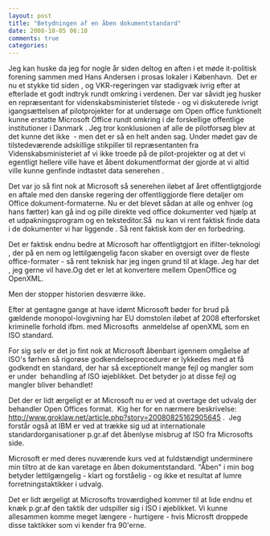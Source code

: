 ```yaml
---
layout: post
title: "Betydningen af en åben dokumentstandard"
date: 2008-10-05 06:10
comments: true 
categories: 
---
```

Jeg kan huske da jeg for nogle år siden deltog en aften i et møde it-politisk  forening sammen med Hans Andersen i prosas lokaler i København.  Det er nu et stykke tid siden , og VKR-regeringen var stadigvæk ivrig efter at efterlade et godt indtryk rundt omkring i verdenen. Der var såvidt jeg husker en repræsentant for videnskabsministeriet tilstede - og vi diskuterede ivrigt igangsættelsen af pilotprojekter for at undersøge om Open office funktionelt kunne erstatte Microsoft Office rundt omkring i de forskellige offentlige institutioner i Danmark . Jeg tror konklusionen af alle de pilotforsøg blev at det kunne det ikke  - men det er så en helt anden sag. Under mødet gav de tilstedeværende adskillige stikpiller til repræsentanten fra Videnskabsministeriet af vi ikke troede på de pilot-projekter og at det vi egentligt hellere ville have et åbent dokumentformat der gjorde at vi altid ville kunne genfinde indtastet data senerehen .

Det var jo så fint nok at Microsoft så senerehen iløbet af året offentligtgjorde en aftale med den danske regering der offentliggjorde flere detaljer om Office dokument-formaterne. Nu er det blevet sådan at alle og enhver (og hans fætter) kan gå ind og pille direkte ved office dokumenter ved hjælp at et udpakningsprogram og en teksteditor.Så  nu kan vi rent faktisk finde data i de dokumenter vi har liggende . Så rent faktisk kom der en forbedring.

Det er faktisk endnu bedre at Microsoft har offentligtgjort en ifilter-teknologi , der på en nem og lettilgængelig facon skaber en oversigt over de fleste office-formater - så rent teknisk har jeg ingen grund til at klage. Jeg har det , jeg gerne vil have.Og det er let at konvertere mellem OpenOffice og OpenXML.

Men der stopper historien desværre ikke.

Efter at gentagne gange at have idømt Microsoft bøder for brud på gældende monopol-lovgivning har EU domstolen iløbet af 2008 efterforsket kriminelle forhold ifbm. med Microsofts  anmeldelse af openXML som en ISO standard.

For sig selv er det jo fint nok at Microsoft åbenbart igennem omgåelse af ISO's førhen så rigorøse godkendelseprocedurer er lykkedes med at få godkendt en standard, der har så exceptionelt mange fejl og mangler som er under  behandling af ISO iøjeblikket. Det betyder jo at disse fejl og mangler bliver behandlet!

Det der er lidt ærgeligt er at Microsoft nu er ved at overtage det udvalg der behandler Open Offices format.  Kig her for en nærmere beskrivelse: <a href="http://www.groklaw.net/article.php?story=20080825162905645">http://www.groklaw.net/article.php?story=20080825162905645</a> .  Jeg forstår også at IBM er ved at trække sig ud at internationale standardorganisationer p.gr.af det åbenlyse misbrug af ISO fra Microsofts side.

Microsoft er med deres nuværende kurs ved at fuldstændigt underminere min tiltro at de kan varetage en åben dokumentstandard. "Åben" i min bog betyder lettilgængelig - klart og forståelig - og ikke et resultat af lumre forretningstaktikker i udvalg.

Det er lidt ærgeligt at Microsofts troværdighed kommer til at lide endnu et knæk p.gr.af den taktik der udspiller sig i ISO i øjeblikket. Vi kunne allesammen komme meget længere - hurtigere - hvis Microsft droppede disse taktikker som vi kender fra 90'erne.

